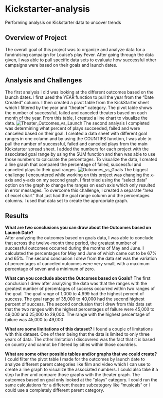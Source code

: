 # Kickstarter-analysis
Performing analysis on Kickstarter data to uncover trends
## Overview of Project
	
  The overall goal of this project was to organize and analyze data for a fundraising campaign for Louise’s play Fever.  After going through the data given, I was able to pull specific data sets to evaluate how successful other campaigns were based on their goals and launch dates.    

## Analysis and Challenges
	
  The first analysis  I did was looking at the different outcomes based on the launch dates.  I first used the YEAR function to pull the year from the “Date Created” column.  I then created a pivot table from the KickStarter sheet which I filtered by the year and “theater” category.  The pivot table shows the number of successful, failed and canceled theaters based on each month of the year.  From this table, I created a line chart to visualize the data.
  ![Theater_Outcomes_vs_Launch](https://user-images.githubusercontent.com/100322333/174204167-0d620b17-887c-4b3f-a1e1-25f1c56f9895.png)
	The second analysis I completed was determining what percent of plays succeeded, failed and were canceled based on their goal.  I created a data sheet with different goal ranges in one column and by using the COUNTIFS function, I was able to pull the number of successful, failed and canceled plays from the main Kickstarter spread sheet.  I added the numbers for each project with the associated goal range by using the SUM function and then was able to use those numbers to calculate the percentages.  To visualize the data, I created a line graph that compared the percentage of failed, successful and canceled plays to their goal ranges.
  ![Outcomes_vs_Goals](https://user-images.githubusercontent.com/100322333/174204230-83eb7196-1ac8-495a-869b-60eb07179e63.png)
	The biggest challenge I encountered while working on this project was changing the x-axis and y-axis on my second graph.  I first tried using the “select data” option on the graph to change the ranges on each axis which only resulted in error messages.  To overcome this challenge, I created a separate “area of excel chart” that just had the goal range column and the percentages columns.  I used that data set to create the appropriate graph. 

## Results

**What are two conclusions you can draw about the Outcomes based on Launch Date?**	
	After analyzing the outcomes based on goals data, I was able to conclude that across the twelve-month time period, the greatest number of successful outcomes occurred during the months of May and June.  I calculated the percentages for May and June of which came out to be 67% and 65%.
	The second conclusion I drew from the data set was the variation of percentages of canceled outcomes were very small, with a maximum percentage of seven and a minimum of zero.

**What can you conclude about the Outcomes based on Goals?**
	The first conclusion I drew after analyzing the data was that the ranges with the greatest number of percentages of success occurred within two ranges of the goal.  The goal range of 1,000 to 4,999 had the highest percent of success.  The goal range of 35,000 to 40,000 had the second highest percent of success.
	The second conclusion that I drew from this data set that the two ranges with the highest percentages of failure were 45,000 to 49,000 and 25,000 to 29,000.  The range with the highest percentage of failure was 45,000 to 49,000

**What are some limitations of this dataset?**
	I found a couple of limitations with this dataset.  One of them being that the data is limited to only three years of data.  The other limitation I discovered was the fact that it is based on country and cannot be filtered by cities within those countries.

**What are some other possible tables and/or graphs that we could create?**
	I could filter the pivot table I made for the outcomes by launch date to analyze different parent categories like film and video which I can use to create a line graph to visualize the associated numbers.  I could also take it a step further and compare those graphs with the theater graph.
	The outcomes based on goal only looked at the “plays” category.  I could run the same calculations for a different theatre subcategory like “musicals” or I could use a completely different parent category.

